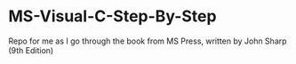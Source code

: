 # MS-Visual-C-Step-By-Step
Repo for me as I go through the book from MS Press, written by John Sharp (9th Edition)
